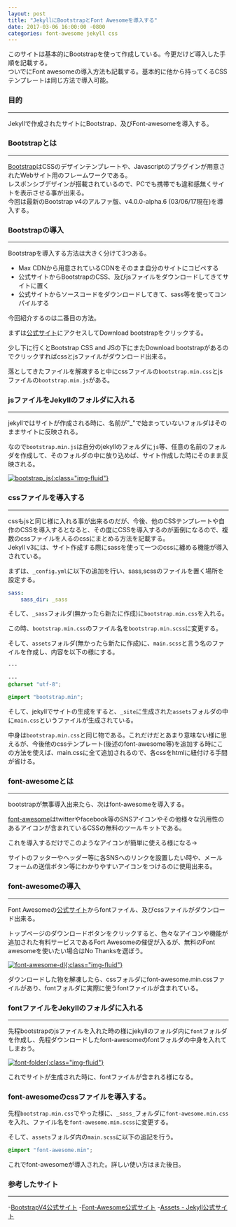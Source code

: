 ```yaml
---
layout: post
title: "JekyllにBootstrapとFont Awesomeを導入する"
date: 2017-03-06 16:00:00 -0800
categories: font-awesome jekyll css
---
```


このサイトは基本的にBootstrapを使って作成している。今更だけど導入した手順を記載する。<br>
ついでにFont awesomeの導入方法も記載する。基本的に他から持ってくるCSSテンプレートは同じ方法で導入可能。

### 目的

---

Jekyllで作成されたサイトにBootstrap、及びFont-awesomeを導入する。

### Bootstrapとは

---

[Bootstrap][bootstrap]はCSSのデザインテンプレートや、Javascriptのプラグインが用意されたWebサイト用のフレームワークである。<br>
レスポンシブデザインが搭載されているので、PCでも携帯でも違和感無くサイトを表示させる事が出来る。<br>
今回は最新のBootstrap v4のアルファ版、v4.0.0-alpha.6 (03/06/17現在)を導入する。

### Bootstrapの導入

---

Bootstrapを導入する方法は大きく分けて3つある。

- Max CDNから用意されているCDNをそのまま自分のサイトにコピペする
- 公式サイトからBootstrapのCSS、及びjsファイルをダウンロードしてきてサイトに置く
- 公式サイトからソースコードをダウンロードしてきて、sass等を使ってコンパイルする

今回紹介するのは二番目の方法。

まずは[公式サイト][bootstrap]にアクセスしてDownload bootstrapをクリックする。

少し下に行くとBootstrap CSS and JSの下にまたDownload bootstrapがあるのでクリックすればcssとjsファイルがダウンロード出来る。

落としてきたファイルを解凍すると中にcssファイルの`bootstrap.min.css`とjsファイルの`bootstrap.min.js`がある。


### jsファイルをJekyllのフォルダに入れる

---

jekyllではサイトが作成される時に、名前が"_"で始まっていないフォルダはそのままサイトに反映される。

なので`bootstrap.min.js`は自分のjekyllのフォルダに`js`等、任意の名前のフォルダを作成して、そのフォルダの中に放り込めば、サイト作成した時にそのまま反映される。

<a href="/images/blog-images/bootstrap_js.png" data-fancybox="gallery">![bootstrap_js](/images/blog-images/bootstrap_js.png){:class="img-fluid"}</a><br>

### cssファイルを導入する

---

cssもjsと同じ様に入れる事が出来るのだが、今後、他のCSSテンプレートや自作のCSSを導入するとなると、その度にCSSを導入するのが面倒になるので、複数のcssファイルを人るのcssにまとめる方法を記載する。<br>
Jekyll v3には、サイト作成する際にsassを使って一つのcssに纏める機能が導入されている。

まずは、`_config.yml`に以下の追加を行い、sass,scssのファイルを置く場所を設定する。

```yml
sass:
    sass_dir: _sass

```

そして、`_sass`フォルダ(無かったら新たに作成)に`bootstrap.min.css`を入れる。

この時、`bootstrap.min.css`のファイル名を`bootstrap.min.scss`に変更する。

そして、`assets`フォルダ(無かったら新たに作成)に、`main.scss`と言う名のファイルを作成し、内容を以下の様にする。

```css
---

---
@charset "utf-8";

@import "bootstrap.min";
```

そして、jekyllでサイトの生成をすると、`_site`に生成された`assets`フォルダの中に`main.css`というファイルが生成されている。

中身は`bootstrap.min.css`と同じ物である。これだけだとあまり意味ない様に思えるが、今後他のcssテンプレート(後述のfont-awesome等)を追加する時にこの方法を使えば、main.cssに全て追加されるので、各cssをhtmlに紐付ける手間が省ける。


### font-awesomeとは

----

bootstrapが無事導入出来たら、次はfont-awesomeを導入する。

[font-awesome][font-awesome]はtwitterやfacebook等のSNSアイコンやその他様々な汎用性のあるアイコンが含まれているCSSの無料のツールキットである。

これを導入するだけでこのようなアイコンが簡単に使える様になる→ <i class="fa fa-twitter"></i><i class="fa fa-heart"></i><i class="fa fa-facebook"></i><i class="fa fa-thumbs-up"></i>

サイトのフッターやヘッダー等に各SNSへのリンクを設置したい時や、メールフォームの送信ボタン等にわかりやすいアイコンをつけるのに使用出来る。

### font-awesomeの導入

---

Font Awesomeの[公式サイト][font-awesome]からfontファイル、及びcssファイルがダウンロード出来る。

トップページのダウンロードボタンをクリックすると、色々なアイコンや機能が追加された有料サービスであるFort Awesomeの催促が入るが、無料のFont awesomeを使いたい場合はNo Thanksを選ぼう。

<a href="/images/blog-images/font-awesome-dl.png" data-fancybox="gallery">![font-awesome-dl](/images/blog-images/font-awesome-dl.png){:class="img-fluid"}</a><br>

ダウンロードした物を解凍したら、cssフォルダにfont-awesome.min.cssファイルがあり、fontフォルダに実際に使うfontファイルが含まれている。

### fontファイルをJekyllのフォルダに入れる

---


先程bootstrapのjsファイルを入れた時の様にjekyllのフォルダ内に`font`フォルダを作成し、先程ダウンロードしたfont-awesomeのfontフォルダの中身を入れてしまおう。

<a href="/images/blog-images/font-folder.png" data-fancybox="gallery">![font-folder](/images/blog-images/font-folder.png){:class="img-fluid"}</a><br>

これでサイトが生成された時に、fontファイルが含まれる様になる。

### font-awesomeのcssファイルを導入する。

先程`bootstrap.min.css`でやった様に、`_sass_`フォルダに`font-awesome.min.css`を入れ、ファイル名を`font-awesome.min.scss`に変更する。

そして、`assets`フォルダ内の`main.scss`に以下の追記を行う。

```css
@import "font-awesome.min";
```

これでfont-awesomeが導入された。詳しい使い方はまた後日。

### 参考したサイト

---

-[BootstrapV4公式サイト][bootstrap]
-[Font-Awesome公式サイト][font-awesome]
-[Assets - Jekyll公式サイト][jekyll-assets]

[font-awesome]: http://fontawesome.io/
[bootstrap]: https://v4-alpha.getbootstrap.com/
[jekyll-assets]: https://jekyllrb.com/docs/assets/
